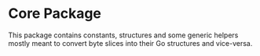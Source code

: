 # Core Package

This package contains constants, structures
and some generic helpers mostly meant to convert byte slices into their Go structures and vice-versa.